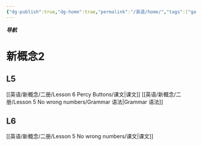 ```yaml
---
{"dg-publish":true,"dg-home":true,"permalink":"/英语/home/","tags":["gardenEntry"],"dgPassFrontmatter":true}
---
```


***导航***
# 新概念2
## L5
[[英语/新概念/二册/Lesson 6 Percy Buttons/课文\|课文]]
[[英语/新概念/二册/Lesson 5 No wrong numbers/Grammar 语法\|Grammar 语法]]

## L6
[[英语/新概念/二册/Lesson 5 No wrong numbers/课文\|课文]] 
  
